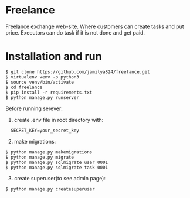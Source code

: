 # Freelance
Freelance exchange web-site. Where customers can create tasks and put price. Executors can do task if it is not done and get paid.

# Installation and run
```
$ git clone https://github.com/jamilya824/freelance.git
$ virtualenv venv -p python3
$ source venv/bin/activate
$ cd freelance
$ pip install -r requirements.txt
$ python manage.py runserver
```
Before running serever:
1) create .env file in root directory with:
```
  SECRET_KEY=your_secret_key
```
2) make migrations:
```
$ python manage.py makemigrations
$ python manage.py migrate
$ python manage.py sqlmigrate user 0001
$ python manage.py sqlmigrate task 0001
```
3) create superuser(to see admin page):
```
$ python manage.py createsuperuser
